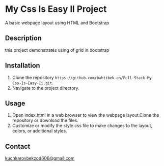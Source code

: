 # My Css Is Easy II Project

A basic webpage layout using HTML and Bootstrap

## Description

this project demonstrates using of grid in bootstrap

## Installation

1. Clone the repository  `https://github.com/bahtibek-an/Full-Stack-My-Css-Is-Easy-Ii.git`.
2. Navigate to the project directory.

## Usage

1. Open index.html in a web browser to view the webpage layout.Clone the repository or download the files.
2. Customize or modify the style.css file to make changes to the layout, colors, or additional styles.

## Contact

kuchkarovbekzod606@gmail.com